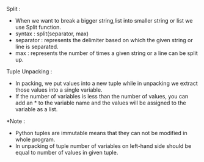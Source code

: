 Split :

 * When we want to break a bigger string,list into smaller string or list we use Split function.
 *  syntax : split(separator, max)
 *  separator : represents the delimiter based on which the given string or line is separated.
 *  max : represents the number of times a given string or a line can be split up.

Tuple Unpacking :

* In packing, we put values into a new tuple while in unpacking we extract those values into a single variable.
* If the number of variables is less than the number of values, you can add an * to the variable name and the values will be assigned to the variable as a list.

*Note : 

 * Python tuples are immutable means that they can not be modified in whole program.
 * In unpacking of tuple number of variables on left-hand side should be equal to number of values in given tuple.
